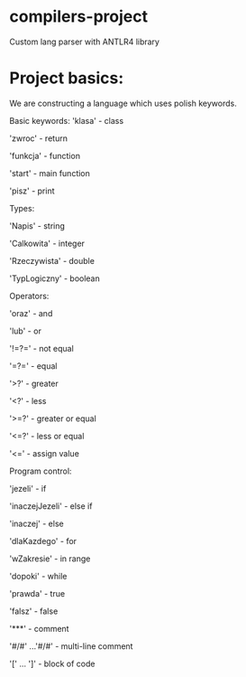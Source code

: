 # compilers-project


Custom lang parser with ANTLR4 library

# Project basics:

We are constructing a language which uses polish keywords.

Basic keywords:
 'klasa' -  class
 
 'zwroc'  - return 
 
 'funkcja'  - function
 
 'start'  - main function 
 
 'pisz' - print
 
 

Types:

 'Napis' - string 
 
 'Calkowita' - integer 
 
 'Rzeczywista' - double 
 
 'TypLogiczny' - boolean
 


Operators:


 'oraz' - and 
 
 'lub'  - or
 
 '!=?=' - not equal
 
 '=?='  - equal
 
 '>?'  - greater
 
 '<?'  - less
 
 '>=?'  - greater or equal
 
 '<=?'  - less or equal
 
 '<='  - assign value 
 


Program control:

 'jezeli'  - if
 
 'inaczejJezeli'  - else if
 
 'inaczej'  - else
 
 'dlaKazdego'  - for
 
 'wZakresie'  - in range
 
 'dopoki'  - while
 
 'prawda'  - true
 
 'falsz'  - false
 

 '***' - comment
 
 '#/#' ...'#/#'  - multi-line comment
 
 
 '[' ... ']' - block of code




